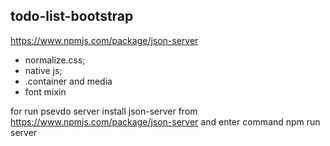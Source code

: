 ## todo-list-bootstrap

https://www.npmjs.com/package/json-server

- normalize.css;
- native js;
- .container and media
- font mixin

for run psevdo server install json-server from https://www.npmjs.com/package/json-server
 and enter command npm run server
